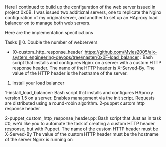 Here I continued to build up the configuration of the web server issued in project 0x0B. I was issued two additional servers, one to replicate the Nginx configuration of my original server, and another to set up an HAproxy load balancer on to manage both web servers.

Here are the implementation specifications

Tasks 📃
0. Double the number of webservers

* [0-custom\_http\_response\_header]:https://github.com/Myles2005/alx-system_engineering-devops/tree/master/0x0F-load_balancer : Bash script that installs and configures Nginx on a server with a custom HTTP response header.
The name of the HTTP header is X-Served-By.
The value of the HTTP header is the hostname of the server.
1. Install your load balancer

1-install\_load\_balancer: Bash script that installs and configures HAproxy version 1.5 on a server.
Enables management via the init script.
Requests are distributed using a round-robin algorithm.
2-puppet custom http response header

2-puppet\_custom\_http\_response\_header.pp: Bash script that Just as in task #0, we’d like you to automate the task of creating a custom HTTP header response, but with Puppet.
The name of the custom HTTP header must be X-Served-By
The value of the custom HTTP header must be the hostname of the server Nginx is running on
